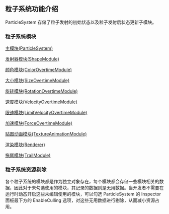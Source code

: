 ## 粒子系统功能介绍

ParticleSystem 存储了粒子发射的初始状态以及粒子发射后状态更新子模块。

### 粒子系统模块

[主模块(ParticleSystem)](main-module.md)

[发射器模块(ShapeModule)](emitter.md)

[颜色模块(ColorOvertimeModule)](color-module.md)

[大小模块(SizeOvertimeModule)](size-module.md)

[旋转模块(RotationOvertimeModule)](rotation-module.md)

[速度模块(VelocityOvertimeModule)](velocity-module.md)

[限速模块(LimitVelocityOvertimeModule)](limit-velocity-module.md)

[加速模块(ForceOvertimeModule)](force-module.md)

[贴图动画模块(TextureAnimationModule)](texture-animation-module.md)

[渲染模块(Renderer)](renderer.md)

[拖尾模块(TrailModule)](trail-module.md)

### 粒子系统资源剔除

各个粒子系统的模块都是作为独立对象存在，每个模块都会存储一些模块相关的数据，因此对于未勾选使用的模块，其记录的数据则是无用数据。当开发者不需要在运行时动态开启这些未编辑使用的模块，可以勾选 ParticleSystem 的 Inspector 面板最下方的 EnableCulling 选项，对这些无用数据进行剔除，从而减小资源占用。

